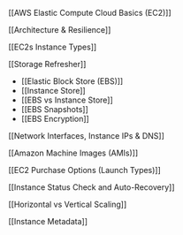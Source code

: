 [[AWS Elastic Compute Cloud Basics (EC2)]]

[[Architecture & Resilience]]

[[EC2s Instance Types]]

[[Storage Refresher]]
- [[Elastic Block Store (EBS)]]
- [[Instance Store]]
- [[EBS vs Instance Store]]
- [[EBS Snapshots]]
- [[EBS Encryption]]

[[Network Interfaces, Instance IPs & DNS]]

[[Amazon Machine Images (AMIs)]]

[[EC2 Purchase Options (Launch Types)]]

[[Instance Status Check and Auto-Recovery]]

[[Horizontal vs Vertical Scaling]]

[[Instance Metadata]]